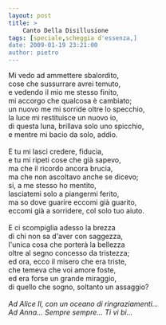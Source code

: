 ```yaml
---
layout: post
title: >
    Canto Della Disillusione
tags: [speciale,scheggia d'essenza,]
date: 2009-01-19 23:21:00
author: pietro
---
```

Mi vedo ad ammettere sbalordito,<br/>cose che sussurrare avrei temuto,<br/>e vedendo il mio me stesso finito,<br/>mi accorgo che qualcosa è cambiato;<br/>un nuovo me mi sorride oltre lo specchio,<br/>la luce mi restituisce un nuovo io,<br/>di questa luna, brillava solo uno spicchio,<br/>e mentre mi bacio da solo, addio.<br/><br/>E tu mi lasci credere, fiducia,<br/>e tu mi ripeti cose che già sapevo,<br/>ma che il ricordo ancora brucia,<br/>ma che non ascoltavo anche se dicevo;<br/>si, a me stesso ho mentito,<br/>lasciatemi solo a piangermi ferito,<br/>ma so dove guarire eccomi già guarito,<br/>eccomi già a sorridere, col solo tuo aiuto.<br/><br/>E ci scompiglia adesso la brezza<br/>di chi non sa d'aver con saggezza,<br/>l'unica cosa che porterà la bellezza<br/>oltre al segno concesso da tristezza;<br/>ed ora, ecco il misero che era triste,<br/>che temeva che voi amore foste,<br/>ed era forse un grande miraggio,<br/>di quello che sogno, soltanto un assaggio?<br/><br/><span style="font-style: italic">Ad Alice II, con un oceano di ringraziamenti...</span><br/><span style="font-style: italic">Ad Anna... Sempre sempre... Ti vi bi...</span>
